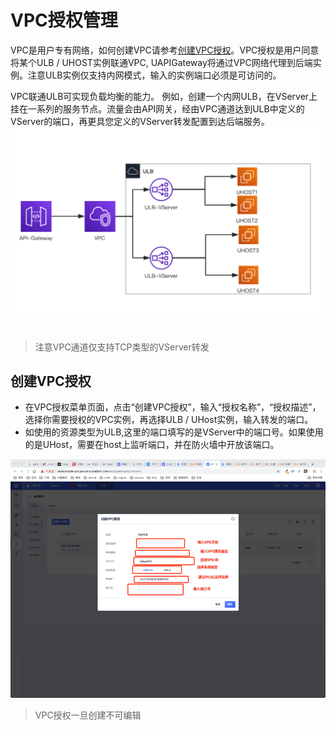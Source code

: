 

# VPC授权管理

VPC是用户专有网络，如何创建VPC请参考[创建VPC授权]((https://docs.ucloud.cn/network/vpc/index))。VPC授权是用户同意将某个ULB / UHOST实例联通VPC, UAPIGateway将通过VPC网络代理到后端实例。注意ULB实例仅支持内网模式，输入的实例端口必须是可访问的。

VPC联通ULB可实现负载均衡的能力。
例如，创建一个内网ULB，在VServer上挂在一系列的服务节点。流量会由API网关，经由VPC通道达到ULB中定义的VServer的端口，再更具您定义的VServer转发配置到达后端服务。
<br/>
![VPC通道ULB](/images/open_api/uapigateway_vpc_access_ulb.png)  
<br/>
> 注意VPC通道仅支持TCP类型的VServer转发

## 创建VPC授权
* 在VPC授权菜单页面，点击“创建VPC授权”，输入“授权名称”，“授权描述”，选择你需要授权的VPC实例，再选择ULB / UHost实例，输入转发的端口。
* 如使用的资源类型为ULB,这里的端口填写的是VServer中的端口号。如果使用的是UHost，需要在host上监听端口，并在防火墙中开放该端口。

![创建VPC授权](/images/open_api/create_vpc_access.png)
> VPC授权一旦创建不可编辑



